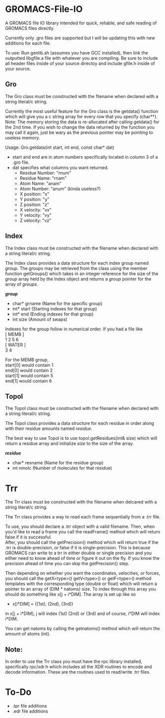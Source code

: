 # GROMACS-File-IO
A GROMACS file IO library intended for quick, reliable, and safe reading of GROMACS files directly.

Currently only .gro files are supported but I will be updating this with new additions for each file.  

To use: Run genlib.sh (assumes you have GCC installed), then link the outputted libgfile.a file with whatever you are compiling. Be sure to include all header files inside of your source directoy and include gfile.h inside of your source.

## Gro
The Gro class must be constructed with the filename when declared with a string literal/c string. 

Currently the most useful feature for the Gro class is the getdata() function which will give you a c string array for every row that you specify (char**).  
Note: The memory storing the data is re-allocated after calling getdata() for the 2nd time. If you wish to change the data returned by the function you may call it again, just be wary as the previous pointer may be pointing to useless memory.

  Usage: Gro.getdata(int start, int end, const char* dat)
  - start and end are in atom numbers specifically located in column 3 of a .gro file.
  - dat specifies what columns you want returned.
    - Residue Number: "rnum"
    - Residue Name:   "rnam"
    - Atom Name:      "anam"
    - Atom Number:    "anum" (kinda useless?)
    - X position:     "x"
    - Y position:     "y"
    - Z position:     "z"
    - X velocity:     "vx"
    - Y velocity:     "vy"
    - Z velocity:     "vz"

## Index
The Index class must be constructed with the filename when declared with a string literal/c string. 

The Index class provides a data structure for each index group named *group*. The groups may be retrieved from the class using the member function getGroups() which takes in an integer reference for the size of the *group* array held by the Index object and returns a *group* pointer for the array of *groups*.  
  
  ***group***
  - char* grname   (Name for the specific group)
  - int* start     (Starting indexes for that group)
  - int* end       (Ending indexes for that group)
  - int size       (Amount of swaps)
  
  Indexes for the group follow in numerical order. If you had a file like  
  \[ MEMB ]  
  1 2 5 6  
  \[ WATER ]  
  3 4
  
  For the MEMB group,  
  start\[0] would contain 1  
  end\[0] would contain 2  
  start\[1] would contain 5  
  end\[1] would contain 6  

## Topol
The Topol class must be constructed with the filename when declared with a string literal/c string.

The Topol class provides a data structure for each residue in order along with their residue amounts named *residue*.  

The best way to use Topol is to use topol.getResidues(int& size) which will return a residue array and initialize *size* to the size of the array. 

  ***residue***
  - char* resname (Name for the residue group)
  - int nmolc     (Number of molecules for that residue)


# Trr
The Trr class must be constructed with the filename when delcared with a string literal/c string.  

The Trr class provides a way to read each frame sequentially from a .trr file.   

To use, you should declare a .trr object with a valid filename. Then, when you'd like to read a frame you call the readFrame() method which will return false if it is successful.  
After, you should call the getPrecision() method which will return true if the .trr is double-precision, or false if it is single-precision. This is because GROMACS can write to a trr in either double or single precision and you either need to know ahead of time or figure it out on the fly. If you know the precision ahead of time you can skip the getPrecision() step.  

Then depending on whether you want the coordinates, velocities, or forces, you should call the getX\<type\>() getV\<type\>() or getF\<type\>() method templates with the corresponding type (double or float) which will return a pointer to an array of (DIM \* natoms) size. To index through this array you should do something like x\[j + i\*DIM\]. The array is set up like so  

 - x\[i\*DIM\] = {(1st), (2nd), (3rd)}  
  
in x\[j + i\*DIM\], j will index (1st) (2nd) or (3rd) and of course, i\*DIM will index i\*DIM.  
  
You can get natoms by calling the getnatoms() method which will return the amount of atoms (int).  
## Note:
  In order to use the Trr class you must have the rpc library installed, specifically rpc/xdr.h which includes all the XDR routines to encode and decode information. These are the routines used to read/write .trr files.
# To-Do
- .tpr file additions
- .edr file additions
